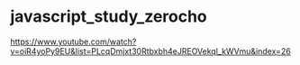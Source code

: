 # javascript_study_zerocho
https://www.youtube.com/watch?v=oiR4yoPy9EU&list=PLcqDmjxt30Rtbxbh4eJREOVekql_kWVmu&index=26